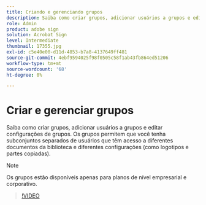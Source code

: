 ```yaml
---
title: Criando e gerenciando grupos
description: Saiba como criar grupos, adicionar usuários a grupos e editar configurações de grupo
role: Admin
product: adobe sign
solution: Acrobat Sign
level: Intermediate
thumbnail: 17355.jpg
exl-id: c5e40e00-d11d-4853-b7a8-4137649ff481
source-git-commit: 4ebf9594025f98f0505c58f1ab43fb864ed51206
workflow-type: tm+mt
source-wordcount: '68'
ht-degree: 0%

---
```


# Criar e gerenciar grupos

Saiba como criar grupos, adicionar usuários a grupos e editar configurações de grupos. Os grupos permitem que você tenha subconjuntos separados de usuários que têm acesso a diferentes documentos da biblioteca e diferentes configurações (como logotipos e partes copiadas).

>[!NOTE]
>
>Os grupos estão disponíveis apenas para planos de nível empresarial e corporativo.

>[!VIDEO](https://video.tv.adobe.com/v/344682?quality=12&learn=on&hidetitle=true)
